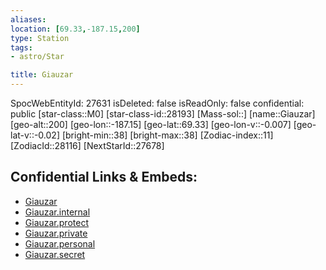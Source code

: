 ```yaml
---
aliases: 
location: [69.33,-187.15,200]
type: Station
tags:
- astro/Star

title: Giauzar
---
```

SpocWebEntityId: 27631
isDeleted: false
isReadOnly: false
confidential: public
[star-class::M0]
[star-class-id::28193]
[Mass-sol::]
[name::Giauzar]
[geo-alt::200]
[geo-lon::-187.15]
[geo-lat::69.33]
[geo-lon-v::-0.007]
[geo-lat-v::-0.02]
[bright-min::38]
[bright-max::38]
[Zodiac-index::11]
[ZodiacId::28116]
[NextStarId::27678]



## Confidential Links & Embeds: 
- [Giauzar](../../../_public/astro/Star/Giauzar.md) 
- [Giauzar.internal](../../../_internal/astro/Star/Giauzar.internal.md) 
- [Giauzar.protect](../../../_protect/astro/Star/Giauzar.protect.md) 
- [Giauzar.private](../../../_private/astro/Star/Giauzar.private.md) 
- [Giauzar.personal](../../../_personal/astro/Star/Giauzar.personal.md) 
- [Giauzar.secret](../../../_secret/astro/Star/Giauzar.secret.md)

